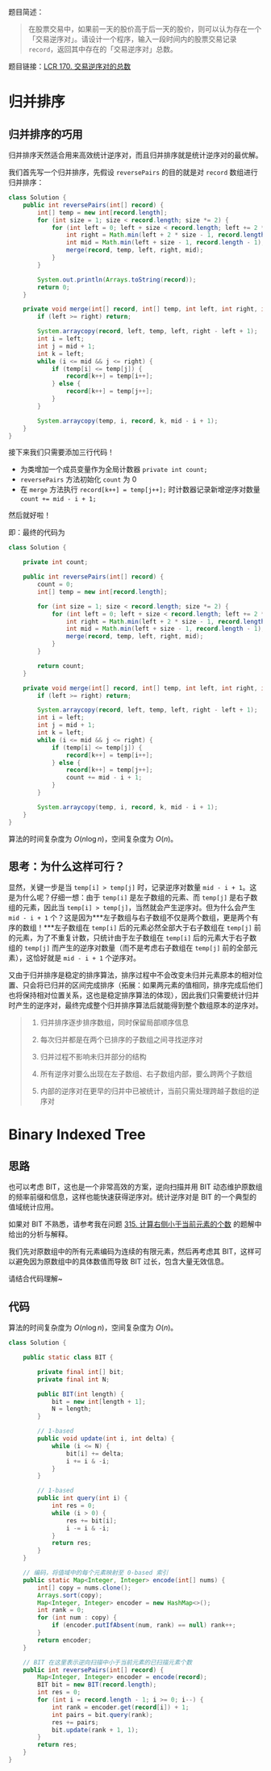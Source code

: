 题目简述：

> 在股票交易中，如果前一天的股价高于后一天的股价，则可以认为存在一个「交易逆序对」。请设计一个程序，输入一段时间内的股票交易记录 `record`，返回其中存在的「交易逆序对」总数。

题目链接：[LCR 170. 交易逆序对的总数](https://leetcode.cn/problems/shu-zu-zhong-de-ni-xu-dui-lcof/)

# 归并排序

## 归并排序的巧用

归并排序天然适合用来高效统计逆序对，而且归并排序就是统计逆序对的最优解。

我们首先写一个归并排序，先假设 `reversePairs` 的目的就是对 `record` 数组进行归并排序：

```java
class Solution {
    public int reversePairs(int[] record) {
        int[] temp = new int[record.length];
        for (int size = 1; size < record.length; size *= 2) {
            for (int left = 0; left + size < record.length; left += 2 * size) {
                int right = Math.min(left + 2 * size - 1, record.length - 1);
                int mid = Math.min(left + size - 1, record.length - 1);
                merge(record, temp, left, right, mid);
            }
        }

        System.out.println(Arrays.toString(record));
        return 0;
    }

    private void merge(int[] record, int[] temp, int left, int right, int mid) {
        if (left >= right) return;

        System.arraycopy(record, left, temp, left, right - left + 1);
        int i = left;
        int j = mid + 1;
        int k = left;
        while (i <= mid && j <= right) {
            if (temp[i] <= temp[j]) {
                record[k++] = temp[i++];
            } else {
                record[k++] = temp[j++];
            }
        }

        System.arraycopy(temp, i, record, k, mid - i + 1);
    }
}
```

接下来我们只需要添加三行代码！

- 为类增加一个成员变量作为全局计数器 `private int count;`
- `reversePairs` 方法初始化 `count` 为 0
- 在 `merge` 方法执行 `record[k++] = temp[j++];` 时计数器记录新增逆序对数量 `count += mid - i + 1;`

然后就好啦！

即：最终的代码为

```java
class Solution {

    private int count;

    public int reversePairs(int[] record) {
        count = 0;
        int[] temp = new int[record.length];

        for (int size = 1; size < record.length; size *= 2) {
            for (int left = 0; left + size < record.length; left += 2 * size) {
                int right = Math.min(left + 2 * size - 1, record.length - 1);
                int mid = Math.min(left + size - 1, record.length - 1);
                merge(record, temp, left, right, mid);
            }
        }

        return count;
    }

    private void merge(int[] record, int[] temp, int left, int right, int mid) {
        if (left >= right) return;

        System.arraycopy(record, left, temp, left, right - left + 1);
        int i = left;
        int j = mid + 1;
        int k = left;
        while (i <= mid && j <= right) {
            if (temp[i] <= temp[j]) {
                record[k++] = temp[i++];
            } else {
                record[k++] = temp[j++];
                count += mid - i + 1;
            }
        }

        System.arraycopy(temp, i, record, k, mid - i + 1);
    }
}
```

算法的时间复杂度为 $O(n\log n)$，空间复杂度为 $O(n)$。

## 思考：为什么这样可行？

显然，关键一步是当 `temp[i] > temp[j]` 时，记录逆序对数量 `mid - i + 1`。这是为什么呢？仔细一想：由于 `temp[i]` 是左子数组的元素、而 `temp[j]` 是右子数组的元素，因此当 `temp[i] > temp[j]`，当然就会产生逆序对。但为什么会产生 `mid - i + 1` 个？这是因为***左子数组与右子数组不仅是两个数组，更是两个有序的数组！***左子数组在 `temp[i]` 后的元素必然全部大于右子数组在 `temp[j]` 前的元素，为了不重复计数，只统计由于左子数组在 `temp[i]` 后的元素大于右子数组的 `temp[j]` 而产生的逆序对数量（而不是考虑右子数组在 `temp[j]` 前的全部元素），这恰好就是 `mid - i + 1` 个逆序对。

又由于归并排序是稳定的排序算法，排序过程中不会改变未归并元素原本的相对位置、只会将已归并的区间完成排序（拓展：如果两元素的值相同，排序完成后他们也将保持相对位置关系，这也是稳定排序算法的体现），因此我们只需要统计归并时产生的逆序对，最终完成整个归并排序算法后就能得到整个数组原本的逆序对。

> 1. 归并排序逐步排序数组，同时保留局部顺序信息
>
> 2. 每次归并都是在两个已排序的子数组之间寻找逆序对
>
> 3. 归并过程不影响未归并部分的结构
>
> 4. 所有逆序对要么出现在左子数组、右子数组内部，要么跨两个子数组
>
> 5. 内部的逆序对在更早的归并中已被统计，当前只需处理跨越子数组的逆序对

# Binary Indexed Tree

## 思路

也可以考虑 BIT，这也是一个非常高效的方案，逆向扫描并用 BIT 动态维护原数组的频率前缀和信息，这样也能快速获得逆序对。统计逆序对是 BIT 的一个典型的值域统计应用。

如果对 BIT 不熟悉，请参考我在问题 [315. 计算右侧小于当前元素的个数](https://leetcode.cn/problems/count-of-smaller-numbers-after-self/) 的题解中给出的分析与解释。

我们先对原数组中的所有元素编码为连续的有限元素，然后再考虑其 BIT，这样可以避免因为原数组中的具体数值而导致 BIT 过长，包含大量无效信息。

请结合代码理解~

## 代码

算法的时间复杂度为 $O(n\log n)$，空间复杂度为 $O(n)$。

```java
class Solution {

    public static class BIT {

        private final int[] bit;
        private final int N;

        public BIT(int length) {
            bit = new int[length + 1];
            N = length;
        }

        // 1-based
        public void update(int i, int delta) {
            while (i <= N) {
                bit[i] += delta;
                i += i & -i;
            }
        }

        // 1-based
        public int query(int i) {
            int res = 0;
            while (i > 0) {
                res += bit[i];
                i -= i & -i;
            }
            return res;
        }
    }

    // 编码，将值域中的每个元素映射至 0-based 索引
    public static Map<Integer, Integer> encode(int[] nums) {
        int[] copy = nums.clone();
        Arrays.sort(copy);
        Map<Integer, Integer> encoder = new HashMap<>();
        int rank = 0;
        for (int num : copy) {
            if (encoder.putIfAbsent(num, rank) == null) rank++;
        }
        return encoder;
    }

    // BIT 在这里表示逆向扫描中小于当前元素的已扫描元素个数
    public int reversePairs(int[] record) {
        Map<Integer, Integer> encoder = encode(record);
        BIT bit = new BIT(record.length);
        int res = 0;
        for (int i = record.length - 1; i >= 0; i--) {
            int rank = encoder.get(record[i]) + 1;
            int pairs = bit.query(rank);
            res += pairs;
            bit.update(rank + 1, 1);
        }
        return res;
    }
}
```

